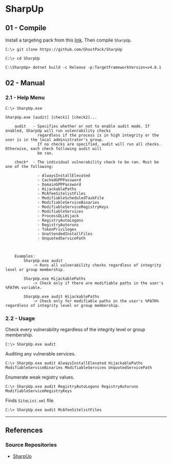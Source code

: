 # SharpUp

## 01 - Compile

Install a targeting pack from this [link](https://dotnet.microsoft.com/en-us/download/dotnet-framework/net481). Then compile `SharpUp`.

```
C:\> git clone https://github.com/GhostPack/SharpUp

C:\> cd SharpUp

C:\SharpUp> dotnet build -c Release -p:TargetFrameworkVersion=v4.8.1
```

## 02 - Manual

### 2.1 - Help Menu

```
C:\> SharpUp.exe

SharpUp.exe [audit] [check1] [check2]...

    audit   - Specifies whether or not to enable audit mode. If enabled, SharpUp will run vulenrability checks
              regardless if the process is in high integrity or the user is in the local administrator's group.
              If no checks are specified, audit will run all checks. Otherwise, each check following audit will
              be ran.

    check*  - The individual vulnerability check to be ran. Must be one of the following:

              - AlwaysInstallElevated
              - CachedGPPPassword
              - DomainGPPPassword
              - HijackablePaths
              - McAfeeSitelistFiles
              - ModifiableScheduledTaskFile
              - ModifiableServiceBinaries
              - ModifiableServiceRegistryKeys
              - ModifiableServices
              - ProcessDLLHijack
              - RegistryAutoLogons
              - RegistryAutoruns
              - TokenPrivileges
              - UnattendedInstallFiles
              - UnquotedServicePath



    Examples:
        SharpUp.exe audit
            -> Runs all vulnerability checks regardless of integrity level or group membership.

        SharpUp.exe HijackablePaths
            -> Check only if there are modifiable paths in the user's %PATH% variable.

        SharpUp.exe audit HijackablePaths
            -> Check only for modifiable paths in the user's %PATH% regardless of integrity level or group membership.
```

### 2.2 - Usage

Check every vulnerability regardless of the integrity level or group membership.

```
C:\> SharpUp.exe audit
```

Auditing any vulnerable services.

```
C:\> SharpUp.exe audit AlwaysInstallElevated HijackablePaths ModifiableServiceBinaries ModifiableServices UnquotedServicePath
```

Enumerate weak registry values.

```
C:\> SharpUp.exe audit RegistryAutoLogons RegistryAutoruns ModifiableServiceRegistryKeys
```

Finds `SiteList.xml` file.

```
C:\> SharpUp.exe audit McAfeeSitelistFiles
```

---
## References

### Source Repositories

- [SharpUp](https://github.com/GhostPack/SharpUp)
